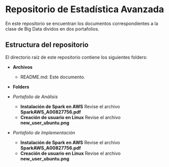 # Repositorio de Estadística Avanzada
 En este repositorio se encuentran los documentos correspondientes a la clase de Big Data dividos en dos portafolios.

## Estructura del repositorio
El directorio raíz de este repositorio contiene los siguientes folders:

* **Archivos**
  * README.md: Este documento.
* **Folders**
* *Portafolio de Análisis*
	* **Instalación de Spark en AWS** Revise el archivo **SparkAWS_A00827756.pdf**
	* **Creación de usuario en Linux** Revise el archivo **new_user_ubuntu.png**

* *Portafolio de Implementación*
	* **Instalación de Spark en AWS** Revise el archivo **SparkAWS_A00827756.pdf**
	* **Creación de usuario en Linux** Revise el archivo **new_user_ubuntu.png**
